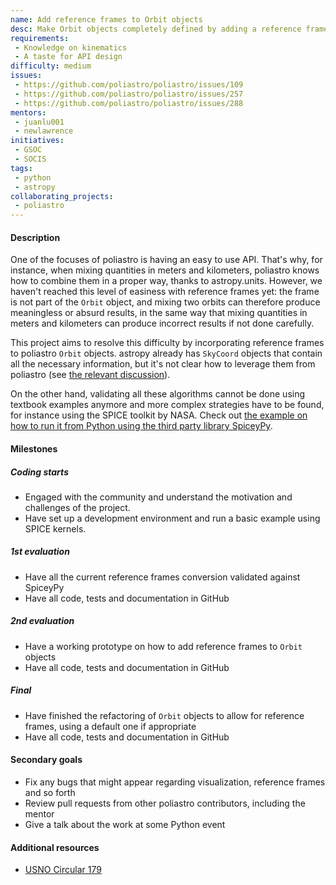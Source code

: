 ```yaml
---
name: Add reference frames to Orbit objects
desc: Make Orbit objects completely defined by adding a reference frame as a property
requirements:
 - Knowledge on kinematics
 - A taste for API design
difficulty: medium
issues:
 - https://github.com/poliastro/poliastro/issues/109
 - https://github.com/poliastro/poliastro/issues/257
 - https://github.com/poliastro/poliastro/issues/288
mentors:
 - juanlu001
 - newlawrence
initiatives:
 - GSOC
 - SOCIS
tags:
 - python
 - astropy
collaborating_projects:
 - poliastro
---
```


#### Description

One of the focuses of poliastro is having an easy to use API. That's why,
for instance, when mixing quantities in meters and kilometers, poliastro
knows how to combine them in a proper way, thanks to astropy.units.
However, we haven't reached this level of easiness with reference frames
yet: the frame is not part of the `Orbit` object, and mixing two orbits
can therefore produce meaningless or absurd results, in the same way
that mixing quantities in meters and kilometers can produce incorrect
results if not done carefully.

This project aims to resolve this difficulty by incorporating reference
frames to poliastro `Orbit` objects. astropy already has `SkyCoord`
objects that contain all the necessary information, but it's not clear
how to leverage them from poliastro (see
[the relevant discussion](https://github.com/poliastro/poliastro/issues/257)).

On the other hand, validating all these algorithms cannot be done using
textbook examples anymore and more complex strategies have to be found,
for instance using the SPICE toolkit by NASA. Check out
[the example on how to run it from Python using the third party library SpiceyPy](https://gist.github.com/Juanlu001/3ba5f97928da923889b4201a94d1daa0).

#### Milestones

##### Coding starts

* Engaged with the community and understand the motivation and challenges of
  the project.
* Have set up a development environment and run a basic example using SPICE
  kernels.

##### 1st evaluation

* Have all the current reference frames conversion validated against SpiceyPy
* Have all code, tests and documentation in GitHub

##### 2nd evaluation

* Have a working prototype on how to add reference frames to `Orbit` objects
* Have all code, tests and documentation in GitHub

##### Final

* Have finished the refactoring of `Orbit` objects to allow for reference frames,
  using a default one if appropriate
* Have all code, tests and documentation in GitHub

#### Secondary goals

* Fix any bugs that might appear regarding visualization, reference frames and so forth
* Review pull requests from other poliastro contributors, including the mentor
* Give a talk about the work at some Python event

#### Additional resources

* [USNO Circular 179](http://aa.usno.navy.mil/publications/docs/Circular_179.pdf)
